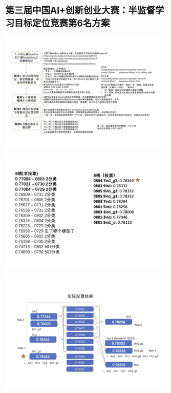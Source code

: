 # 第三届中国AI+创新创业大赛：半监督学习目标定位竞赛第6名方案

![image](https://github.com/yongxinliao-hqu/PaddleSeg/blob/main/ReadmeImages/方法介绍.jpg)



![image](https://github.com/yongxinliao-hqu/PaddleSeg/blob/main/ReadmeImages/方法介绍2.jpg)



![image](https://github.com/yongxinliao-hqu/PaddleSeg/blob/main/ReadmeImages/方法介绍3.jpg)
